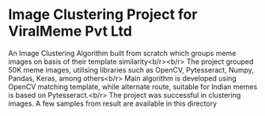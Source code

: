 # Image Clustering Project for ViralMeme Pvt Ltd
An Image Clustering Algorithm built from scratch which groups meme images on basis of their template similarity<b/r><b/r>
The project grouped 50K meme images, utilising libraries such as OpenCV, Pytesseract, Numpy, Pandas, Keras, among others<b/r> 
Main algorithm is developed using OpenCV matching template, while alternate route, suitable for Indian memes is based on Pytesseract.<b/r>
The project was successful in clustering images. A few samples from result are available in this directory


